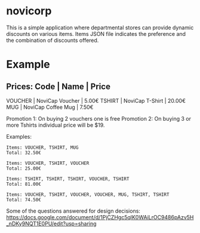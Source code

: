# novicorp
This is a simple application where departmental stores can provide dynamic discounts on various items. Items JSON file indicates the preference and the combination of discounts offered.

# Example
Prices:
 Code         | Name                |  Price
-------------------------------------------------
VOUCHER      | NoviCap Voucher      |   5.00€
TSHIRT       | NoviCap T-Shirt      |  20.00€
MUG          | NoviCap Coffee Mug   |   7.50€

Promotion 1: On buying 2 vouchers one is free
Promotion 2: On buying 3 or more Tshirts individual price will be $19.

Examples:

    Items: VOUCHER, TSHIRT, MUG
    Total: 32.50€

    Items: VOUCHER, TSHIRT, VOUCHER
    Total: 25.00€

    Items: TSHIRT, TSHIRT, TSHIRT, VOUCHER, TSHIRT
    Total: 81.00€

    Items: VOUCHER, TSHIRT, VOUCHER, VOUCHER, MUG, TSHIRT, TSHIRT
    Total: 74.50€

Some of the questions answered for design decisions:
https://docs.google.com/document/d/1PjCZHgc5qlK0WAiLrOC9486pAzv5H_nDKy9NQT1E0PU/edit?usp=sharing